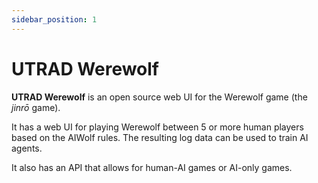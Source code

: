 ```yaml
---
sidebar_position: 1
---
```


# UTRAD Werewolf

**UTRAD Werewolf** is an open source web UI for the Werewolf game (the *jinrō* game).

It has a web UI for playing Werewolf between 5 or more human players based on the AIWolf rules. The resulting log data can be used to train AI agents.

It also has an API that allows for human-AI games or AI-only games.

